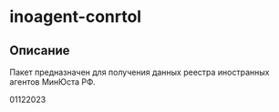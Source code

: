 # inoagent-conrtol

## Описание

Пакет предназначен для получения данных реестра иностранных агентов МинЮста РФ.

01122023
